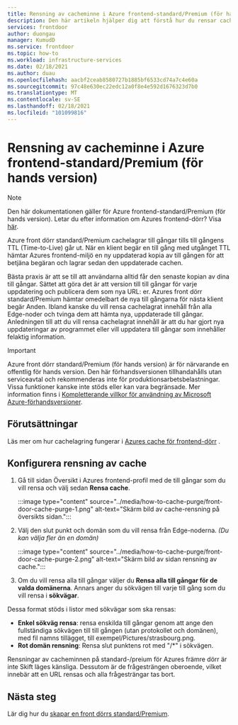 ```yaml
---
title: Rensning av cacheminne i Azure frontend-standard/Premium (för hands version)
description: Den här artikeln hjälper dig att förstå hur du rensar cachen i en Azure-dörr standard/Premium.
services: frontdoor
author: duongau
manager: KumudD
ms.service: frontdoor
ms.topic: how-to
ms.workload: infrastructure-services
ms.date: 02/18/2021
ms.author: duau
ms.openlocfilehash: aacbf2ceab8580727b1885bf6533cd74a7c4e60a
ms.sourcegitcommit: 97c48e630ec22edc12a0f8e4e592d1676323d7b0
ms.translationtype: MT
ms.contentlocale: sv-SE
ms.lasthandoff: 02/18/2021
ms.locfileid: "101099816"
---
```

# <a name="cache-purging-in-azure-front-door-standardpremium-preview"></a>Rensning av cacheminne i Azure frontend-standard/Premium (för hands version)

> [!Note]
> Den här dokumentationen gäller för Azure frontend-standard/Premium (för hands version). Letar du efter information om Azures frontend-dörr? Visa [här](../front-door-overview.md).

Azure front dörr standard/Premium cachelagrar till gångar tills till gångens TTL (Time-to-Live) går ut. När en klient begär en till gång med utgånget TTL hämtar Azures frontend-miljö en ny uppdaterad kopia av till gången för att betjäna begäran och lagrar sedan den uppdaterade cachen.

Bästa praxis är att se till att användarna alltid får den senaste kopian av dina till gångar. Sättet att göra det är att version till till gångar för varje uppdatering och publicera dem som nya URL: er. Azures front dörr standard/Premium hämtar omedelbart de nya till gångarna för nästa klient begär Anden. Ibland kanske du vill rensa cachelagrat innehåll från alla Edge-noder och tvinga dem att hämta nya, uppdaterade till gångar. Anledningen till att du vill rensa cachelagrat innehåll är att du har gjort nya uppdateringar av programmet eller vill uppdatera till gångar som innehåller felaktig information.

> [!IMPORTANT]
> Azure front dörr standard/Premium (för hands version) är för närvarande en offentlig för hands version.
> Den här förhandsversionen tillhandahålls utan serviceavtal och rekommenderas inte för produktionsarbetsbelastningar. Vissa funktioner kanske inte stöds eller kan vara begränsade.
> Mer information finns i [Kompletterande villkor för användning av Microsoft Azure-förhandsversioner](https://azure.microsoft.com/support/legal/preview-supplemental-terms/).

## <a name="prerequisites"></a>Förutsättningar

Läs mer om hur cachelagring fungerar i [Azures cache för frontend-dörr](concept-caching.md) .

## <a name="configure-cache-purge"></a>Konfigurera rensning av cache

1. Gå till sidan Översikt i Azures frontend-profil med de till gångar som du vill rensa och välj sedan **Rensa cache**.

   :::image type="content" source="../media/how-to-cache-purge/front-door-cache-purge-1.png" alt-text="Skärm bild av cache-rensning på översikts sidan.":::

1. Välj den slut punkt och domän som du vill rensa från Edge-noderna. *(Du kan välja fler än en domän)*

   :::image type="content" source="../media/how-to-cache-purge/front-door-cache-purge-2.png" alt-text="Skärm bild av sidan rensning av cache.":::

1. Om du vill rensa alla till gångar väljer du **Rensa alla till gångar för de valda domänerna**. Annars anger du sökvägen till varje till gång som du vill rensa i **sökvägar**.

Dessa format stöds i listor med sökvägar som ska rensas:

* **Enkel sökväg rensa**: rensa enskilda till gångar genom att ange den fullständiga sökvägen till till gången (utan protokollet och domänen), med fil namns tillägget, till exempel/Pictures/strasbourg.png.
* **Rot domän rensning**: Rensa slut punktens rot med "/*" i sökvägen.

Rensningar av cacheminnen på standard-/preium för Azures främre dörr är inte Skift läges känsliga. Dessutom är de frågesträngen oberoende, vilket innebär att en URL rensas och alla frågesträngar tas bort. 

## <a name="next-steps"></a>Nästa steg

Lär dig hur du [skapar en front dörrs standard/Premium](create-front-door-portal.md).
